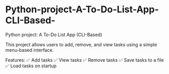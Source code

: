 # Python-project-A-To-Do-List-App-CLI-Based-
Python project: A To-Do List App (CLI-Based)


This project allows users to add, remove, and view tasks using a simple menu-based interface.

Features:
✅ Add tasks
✅ View tasks
✅ Remove tasks
✅ Save tasks to a file
✅ Load tasks on startup

